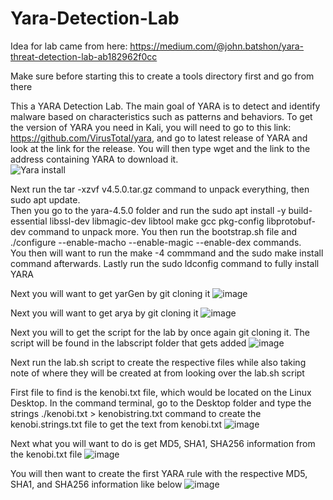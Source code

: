 # Yara-Detection-Lab
Idea for lab came from here: https://medium.com/@john.batshon/yara-threat-detection-lab-ab182962f0cc  

Make sure before starting this to create a tools directory first and go from there

This a YARA Detection Lab. The main goal of YARA is to detect and identify malware based on characteristics such as patterns and behaviors. To get the version of YARA you need in Kali, you will need to go to this link: https://github.com/VirusTotal/yara, and go to latest release of YARA and look at the link for the release. You will then type wget and the link to the address containing YARA to download it.   
![Yara install](https://github.com/JWT890/Yara-Detection-Lab/assets/95875505/dca89ca2-303c-4d54-9519-a971bd99b139)  

Next run the tar -xzvf v4.5.0.tar.gz command to unpack everything, then sudo apt update.  
Then you go to the yara-4.5.0 folder and run the sudo apt install -y build-essential libssl-dev libmagic-dev libtool make gcc pkg-config libprotobuf-dev command to unpack more. 
You then run the bootstrap.sh file and ./configure --enable-macho --enable-magic --enable-dex commands.  
You then will want to run the make -4 commmand and the sudo make install command afterwards. Lastly run the sudo ldconfig command to fully install YARA  

Next you will want to get yarGen by git cloning it
![image](https://github.com/JWT890/Yara-Detection-Lab/assets/95875505/0bc2f631-87d2-4b02-8e0e-3cd047dee29d)

Next you will want to get arya by git cloning it
![image](https://github.com/JWT890/Yara-Detection-Lab/assets/95875505/8a62585e-0267-4225-9abb-6a38b6ca640e)

Next you will to get the script for the lab by once again git cloning it. The script will be found in the labscript folder that gets added
![image](https://github.com/JWT890/Yara-Detection-Lab/assets/95875505/16fbfdb4-14ed-4f0d-b61e-fba01e2d8a87)

Next run the lab.sh script to create the respective files while also taking note of where they will be created at from looking over the lab.sh script

First file to find is the kenobi.txt file, which would be located on the Linux Desktop. In the command terminal, go to the Desktop folder and type the strings ./kenobi.txt > kenobistring.txt command to create
the kenobi.strings.txt file to get the text from kenobi.txt
![image](https://github.com/JWT890/Yara-Detection-Lab/assets/95875505/551d3ec1-ffb4-4141-ba99-c9dfbb34d4d4)

Next what you will want to do is get MD5, SHA1, SHA256 information from the kenobi.txt file
![image](https://github.com/JWT890/Yara-Detection-Lab/assets/95875505/11b074a2-77e9-43f5-b570-cbf778df0261)

You will then want to create the first YARA rule with the respective MD5, SHA1, and SHA256 information like below
![image](https://github.com/JWT890/Yara-Detection-Lab/assets/95875505/506c84d6-d050-4b6b-94a5-bf43ae5c9f63)

